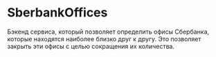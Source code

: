 # SberbankOffices
Бэкенд сервиса, который позволяет определить офисы Сбербанка, которые находятся наиболее близко друг к другу.
Это позволяет закрыть эти офисы с целью сокращения их количества.

